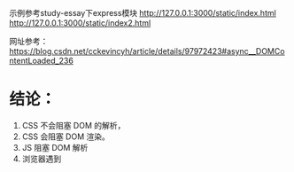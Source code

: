 示例参考study-essay下express模块 
http://127.0.0.1:3000/static/index.html
http://127.0.0.1:3000/static/index2.html


网址参考：https://blog.csdn.net/cckevincyh/article/details/97972423#async__DOMContentLoaded_236


# 结论：

1. CSS 不会阻塞 DOM 的解析，
2. CSS 会阻塞 DOM 渲染。
3. JS 阻塞 DOM 解析
4. 浏览器遇到<script>且没有defer或async属性的 标签时，会触发页面渲染，因而如果前面CSS资源尚未加载完毕时，浏览器会等待它加载完毕在执行脚本。


所以，<script>最好放底部，<link>最好放头部，如果头部同时有<script>与<link>的情况下，最好将<script>放在<link>上面